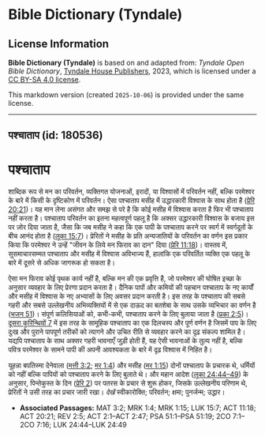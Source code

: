 # Bible Dictionary (Tyndale)

## License Information

**Bible Dictionary (Tyndale)** is based on and adapted from: _Tyndale Open Bible Dictionary_, [Tyndale House Publishers](https://tyndaleopenresources.com/), 2023, which is licensed under a [CC BY-SA 4.0 license](https://creativecommons.org/licenses/by-sa/4.0/legalcode.en).

This markdown version (created `2025-10-06`) is provided under the same license.



--------------------------------

## पश्चाताप (id: 180536)

पश्चाताप
========

शाब्दिक रूप से मन का परिवर्तन, व्यक्तिगत योजनाओं, इरादों, या विश्वासों में परिवर्तन नहीं, बल्कि परमेश्वर के बारे में किसी के दृष्टिकोण में परिवर्तन। ऐसा पश्चाताप मसीह में उद्धारकारी विश्वास के साथ होता है ([प्रेरि 20:21](https://ref.ly/Acts20:21))। यह मान लेना असंगत और समझ से परे है कि कोई मसीह में विश्वास करता है फिर भी पश्चाताप नहीं करता है। पश्चाताप परिवर्तन का इतना महत्वपूर्ण पहलू है कि अक्सर उद्धारकारी विश्वास के बजाय इस पर ज़ोर दिया जाता है, जैसा कि जब मसीह ने कहा कि एक पापी के पश्चाताप करने पर स्वर्ग में स्वर्गदूतों के बीच आनंद होता है ([लूका 15:7](https://ref.ly/Luke15:7))। प्रेरितों ने मसीह के प्रति अन्यजातियों के परिवर्तन का वर्णन इस प्रकार किया कि परमेश्वर ने उन्हें "जीवन के लिये मन फिराव का दान" दिया ([प्रेरि 11:18](https://ref.ly/Acts11:18))। वास्तव में, सुसमाचारसम्मत पश्चाताप और मसीह में विश्वास अविभाज्य हैं, हालांकि एक परिवर्तित व्यक्ति एक पहलू के बारे में दूसरे से अधिक जागरूक हो सकता है।

ऐसा मन फिराव कोई पृथक कार्य नहीं है, बल्कि मन की एक प्रवृत्ति है, जो परमेश्वर की घोषित इच्छा के अनुसार व्यवहार के लिए प्रेरणा प्रदान करता है। दैनिक पापों और कमियों की पहचान पश्चाताप के नए कार्यों और मसीह में विश्वास के नए अभ्यासों के लिए अवसर प्रदान करती है। इस तरह के पश्चाताप की सबसे गहरी और सबसे उल्लेखनीय अभिव्यक्तियों में से एक दाऊद का बतशेबा के साथ उसके व्यभिचार का वर्णन है ([भजन 51](https://ref.ly/Ps51:1-Ps51:19))। संपूर्ण कलिसियाओं को, कभी\-कभी, पश्चाताप करने के लिए बुलाया जाता है ([प्रका 2:5](https://ref.ly/Rev2:5))। [दूसरा कुरिन्थियों 7](https://ref.ly/2Cor7:1-2Cor7:16) में इस तरह के सामूहिक पश्चाताप का एक दिलचस्प और पूर्ण वर्णन है जिसमें पाप के लिए दुःख और पुराने पापपूर्ण तरीकों को त्यागने और उचित रीति से व्यवहार करने का दृढ़ संकल्प शामिल है। यद्यपि पश्चाताप के साथ अक्सर गहरी भावनाएँ जुड़ी होती हैं, यह ऐसी भावनाओं के तुल्य नहीं है, बल्कि पवित्र परमेश्वर के सामने पापी की अपनी आवश्यकता के बारे में दृढ़ विश्वास में निहित है।

यूहन्ना बपतिस्मा देनेवाला ([मत्ती 3:2](https://ref.ly/Matt3:2); [मर 1:4](https://ref.ly/Mark1:4)) और मसीह ([मर 1:15](https://ref.ly/Mark1:15)) दोनों पश्चाताप के प्रचारक थे, धर्मियों को नहीं बल्कि पापियों को पश्चाताप करने के लिए बुलाते थे। और महान आदेश ([लूका 24:44–49](https://ref.ly/Luke24:44-Luke24:49)) के अनुसार, पिन्तेकुस्त के दिन ([प्रेरि 2](https://ref.ly/Acts2:1-Acts2:47)) पर पतरस के प्रचार से शुरू होकर, जिसके उल्लेखनीय परिणाम थे, प्रेरितों ने उसी तरह का प्रचार जारी रखा। *देखें* स्वीकारोक्ति; परिवर्तन; क्षमा; पुनर्जन्म; उद्धार।

* **Associated Passages:** MAT 3:2; MRK 1:4; MRK 1:15; LUK 15:7; ACT 11:18; ACT 20:21; REV 2:5; ACT 2:1–ACT 2:47; PSA 51:1–PSA 51:19; 2CO 7:1–2CO 7:16; LUK 24:44–LUK 24:49

